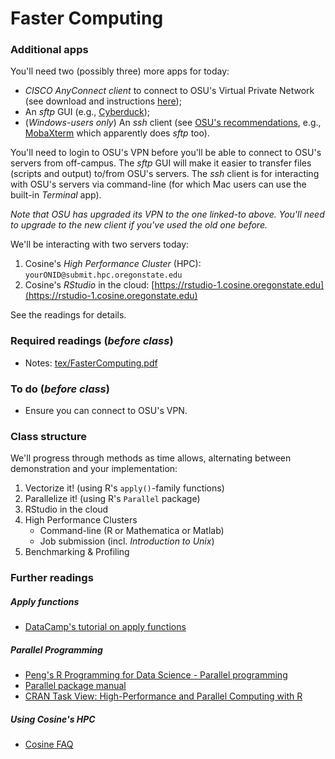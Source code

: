 # Faster Computing

### Additional apps
You'll need two (possibly three) more apps for today:
- _CISCO AnyConnect client_ to connect to OSU's Virtual Private Network (see download and instructions [here]((https://oregonstate.teamdynamix.com/TDClient/1935/Portal/KB/ArticleDet?ID=76790)));
- An _sftp_ GUI (e.g., [Cyberduck](https://cyberduck.io));
- (_Windows-users only_) An _ssh_ client (see [OSU's recommendations](https://cosine.oregonstate.edu/faqs/software-tools-and-fixes), e.g., [MobaXterm](https://mobaxterm.mobatek.net) which apparently does _sftp_ too).

You'll need to login to OSU's VPN before you'll be able to connect to OSU's servers from off-campus.  The _sftp_ GUI will make it easier to transfer files (scripts and output) to/from OSU's servers. The _ssh_ client is for interacting with OSU's servers via command-line (for which Mac users can use the built-in _Terminal_ app).

_Note that OSU has upgraded its VPN to the one linked-to above.  You'll need to upgrade to the new client if you've used the old one before._

We'll be interacting with two servers today:
1) Cosine's _High Performance Cluster_ (HPC):   `yourONID@submit.hpc.oregonstate.edu`
2) Cosine's _RStudio_ in the cloud: [https://rstudio-1.cosine.oregonstate.edu](https://rstudio-1.cosine.oregonstate.edu)

See the readings for details.

### Required readings (_before class_)
- Notes: [tex/FasterComputing.pdf](tex/FasterComputing.pdf)

### To do (_before class_)
- Ensure you can connect to OSU's VPN.

### Class structure
We'll progress through methods as time allows, alternating between demonstration and your implementation:
1) Vectorize it! (using R's `apply()`-family functions)
2) Parallelize it! (using R's `Parallel` package)
3) RStudio in the cloud
4) High Performance Clusters
	- Command-line (R or Mathematica or Matlab)
	- Job submission (incl. _Introduction to Unix_)
5) Benchmarking & Profiling

### Further readings
##### Apply functions
- [DataCamp's tutorial on apply functions](https://www.datacamp.com/community/tutorials/r-tutorial-apply-family)

##### Parallel Programming
- [Peng's R Programming for Data Science - Parallel programming](https://bookdown.org/rdpeng/rprogdatascience/parallel-computation.html)
- [Parallel package manual](https://stat.ethz.ch/R-manual/R-devel/library/parallel/doc/parallel.pdf)
- [CRAN Task View: High-Performance and Parallel Computing with R](https://cran.r-project.org/web/views/HighPerformanceComputing.html)

##### Using Cosine's HPC
- [Cosine FAQ](https://cosine.oregonstate.edu/faqs/unix-hpc-cluster)
